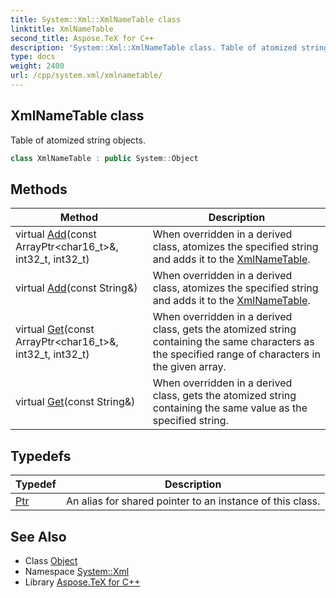 ```yaml
---
title: System::Xml::XmlNameTable class
linktitle: XmlNameTable
second_title: Aspose.TeX for C++
description: 'System::Xml::XmlNameTable class. Table of atomized string objects in C++.'
type: docs
weight: 2400
url: /cpp/system.xml/xmlnametable/
---
```

## XmlNameTable class


Table of atomized string objects.

```cpp
class XmlNameTable : public System::Object
```

## Methods

| Method | Description |
| --- | --- |
| virtual [Add](./add/)(const ArrayPtr\<char16_t\>\&, int32_t, int32_t) | When overridden in a derived class, atomizes the specified string and adds it to the [XmlNameTable](./). |
| virtual [Add](./add/)(const String\&) | When overridden in a derived class, atomizes the specified string and adds it to the [XmlNameTable](./). |
| virtual [Get](./get/)(const ArrayPtr\<char16_t\>\&, int32_t, int32_t) | When overridden in a derived class, gets the atomized string containing the same characters as the specified range of characters in the given array. |
| virtual [Get](./get/)(const String\&) | When overridden in a derived class, gets the atomized string containing the same value as the specified string. |
## Typedefs

| Typedef | Description |
| --- | --- |
| [Ptr](./ptr/) | An alias for shared pointer to an instance of this class. |
## See Also

* Class [Object](../../system/object/)
* Namespace [System::Xml](../)
* Library [Aspose.TeX for C++](../../)
